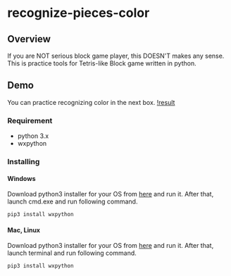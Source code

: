 # recognize-pieces-color

## Overview
If you are NOT serious block game player, this DOESN'T makes any sense.
This is practice tools for Tetris-like Block game written in python.

## Demo
You can practice recognizing color in the next box. 
[!result](https://github.com/k-rakko/recognize-pieces-color/media/demo.gif)

### Requirement
- python 3.x
- wxpython

### Installing
#### Windows
Download python3 installer for your OS from [here](https://www.python.org/downloads/) and run it.
After that, launch cmd.exe and run following command.

```
pip3 install wxpython
```

#### Mac, Linux
Download python3 installer for your OS from [here](https://www.python.org/downloads/) and run it.
After that, launch terminal and run following command.

```
pip3 install wxpython
```
